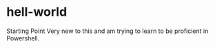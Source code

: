# hell-world
Starting Point
Very new to this and am trying to learn to be proficient in Powershell.  
